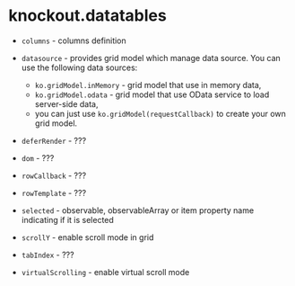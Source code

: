 knockout.datatables
===================

* `columns` - columns definition
* `datasource` - provides grid model which manage data source. You can use the following data sources:

	* `ko.gridModel.inMemory` - grid model that use in memory data,
	* `ko.gridModel.odata` - grid model that use OData service to load server-side data,
	* you can just use `ko.gridModel(requestCallback)` to create your own grid model.

* `deferRender` - ???
* `dom` - ???
* `rowCallback` - ???
* `rowTemplate` - ???
* `selected` - observable, observableArray or item property name indicating if it is selected
* `scrollY` - enable scroll mode in grid
* `tabIndex` - ???
* `virtualScrolling` - enable virtual scroll mode